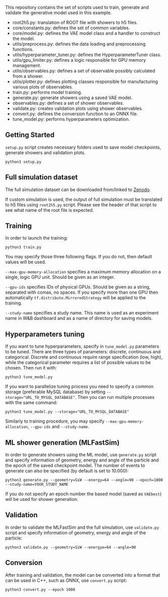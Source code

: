 This repository contains the set of scripts used to train, generate and validate the generative model used
in this example.

- root2h5.py: translation of ROOT file with showers to h5 files.
- core/constants.py: defines the set of common variables.
- core/model.py: defines the VAE model class and a handler to construct the model.
- utils/preprocess.py: defines the data loading and preprocessing functions.
- utils/hyperparameter_tuner.py: defines the HyperparameterTuner class.
- utils/gpu_limiter.py: defines a logic responsible for GPU memory management.
- utils/observables.py: defines a set of observable possibly calculated from a shower.
- utils/plotter.py: defines plotting classes responsible for manufacturing various plots of observables.
- train.py: performs model training.
- generate.py: generate showers using a saved VAE model.
- observables.py: defines a set of shower observables.
- validate.py: creates validation plots using shower observables.
- convert.py: defines the conversion function to an ONNX file.
- tune_model.py: performs hyperparameters optimization.

## Getting Started

`setup.py` script creates necessary folders used to save model checkpoints, generate showers and validation plots.

```
python3 setup.py
``` 

## Full simulation dataset

The full simulation dataset can be downloaded from/linked to [Zenodo](https://zenodo.org/record/6082201#.Ypo5UeDRaL4).

If custom simulation is used, the output of full simulation must be translated to h5 files using `root2h5.py` script. Please see the header of that script to see what name of the root file is expected.

## Training

In order to launch the training:

```
python3 train.py
``` 

You may specify those three following flags. If you do not, then default values will be used.

```--max-gpu-memory-allocation``` specifies a maximum memory allocation on a single, logic GPU unit. Should be given as
an integer.

```--gpu-ids``` specifies IDs of physical GPUs. Should be given as a string, separated with comas, no spaces.
If you specify more than one GPU then automatically ```tf.distribute.MirroredStrategy``` will be applied to the
training.

```--study-name``` specifies a study name. This name is used as an experiment name in W&B dashboard and as a name of
directory for saving models.

## Hyperparameters tuning

If you want to tune hyperparameters, specify in `tune_model.py` parameters to be tuned. There are three types of
parameters: discrete, continuous and categorical. Discrete and continuous require range specification (low, high), while
the categorical parameter requires a list of possible values to be chosen. Then run it with:

```
python3 tune_model.py
```

If you want to parallelize tuning process you need to specify a common storage (preferable MySQL database) by
setting `--storage="URL_TO_MYSQL_DATABASE"`. Then you can run multiple processes with the same command:

```
python3 tune_model.py --storage="URL_TO_MYSQL_DATABASE"
```

Similarly to training procedure, you may specify ```--max-gpu-memory-allocation```, ```--gpu-ids``` and
```--study-name```.

## ML shower generation (MLFastSim)

In order to generate showers using the ML model, use `generate.py` script and specify information of geometry, energy
and angle of the particle and the epoch of the saved checkpoint model. The number of events to generate can also be
specified (by default is set to 10.000):

```
python3 generate.py --geometry=SiW --energy=64 --angle=90 --epoch=1000 --study-name=YOUR_STUDY_NAME
``` 

If you do not specify an epoch number the based model (saved as ```VAEbest```) will be used for shower generation.

## Validation

In order to validate the MLFastSim and the full simulation, use `validate.py` script and specify information of
geometry, energy and angle of the particle:

```
python3 validate.py --geometry=SiW --energye=64 --angle=90 
``` 

## Conversion

After training and validation, the model can be converted into a format that can be used in C++, such as ONNX,
use `convert.py` script:

```
python3 convert.py --epoch 1000
```
